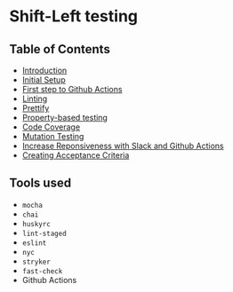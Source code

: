 # Shift-Left testing

## Table of Contents
- [Introduction](https://github.com/ralphcasipe1/shift-left-testing/blob/main/docs/INTRODUCTION.md)
- [Initial Setup](https://github.com/ralphcasipe1/shift-left-testing/blob/main/docs/INITIALIZING_SETUP.md)
- [First step to Github Actions](https://github.com/ralphcasipe1/shift-left-testing/blob/main/docs/INITIAL_GITHUB_ACTIONS.md)
- [Linting](https://github.com/ralphcasipe1/shift-left-testing/blob/main/docs/LINTING.md)
- [Prettify](https://github.com/ralphcasipe1/shift-left-testing/blob/main/docs/PRETTIFY.md)
- [Property-based testing](https://github.com/ralphcasipe1/shift-left-testing/blob/main/docs/PROPERTY_BASED_TESTING.md)
- [Code Coverage](https://github.com/ralphcasipe1/shift-left-testing/blob/main/docs/CODE_COVERAGE.md)
- [Mutation Testing](https://github.com/ralphcasipe1/shift-left-testing/blob/main/docs/MUTATION_TESTING.md)
- [Increase Reponsiveness with Slack and Github Actions](https://github.com/ralphcasipe1/shift-left-testing/blob/main/docs/SLACK_ACTIONS.md)
- [Creating Acceptance Criteria](https://github.com/ralphcasipe1/shift-left-testing/blob/main/docs/ACCEPTANCE_CRITERIA.md)


## Tools used

- `mocha`
- `chai`
- `huskyrc`
- `lint-staged`
- `eslint`
- `nyc`
- `stryker`
- `fast-check`
- Github Actions
